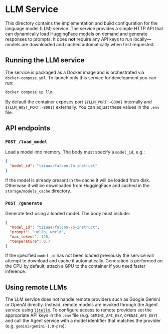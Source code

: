 # LLM Service

This directory contains the implementation and build configuration for the
language model (LLM) service.  The service provides a simple HTTP API
that can dynamically load HuggingFace models on demand and generate
responses to prompts.  It does **not** require any API keys to run
locally—models are downloaded and cached automatically when first
requested.

## Running the LLM service

The service is packaged as a Docker image and is orchestrated via
`docker‑compose.yml`.  To launch only this service for development you
can run:

```bash
docker compose up llm
```

By default the container exposes port `${LLM_PORT:-8000}` internally and
`${LLM_HOST_PORT:-8001}` externally.  You can adjust these values in
the `.env` file.

## API endpoints

### `POST /load_model`

Load a model into memory.  The body must specify a `model_id`, e.g.:

```json
{
  "model_id": "tiiuae/falcon-7b-instruct"
}
```

If the model is already present in the cache it will be loaded from
disk.  Otherwise it will be downloaded from HuggingFace and cached in
the `storage/models_cache` directory.

### `POST /generate`

Generate text using a loaded model.  The body must include:

```json
{
  "model_id": "tiiuae/falcon-7b-instruct",
  "prompt": "Hello, world",
  "max_tokens": 128,
  "temperature": 0.7
}
```

If the specified `model_id` has not been loaded previously the service
will attempt to download and cache it automatically.  Generation is
performed on the CPU by default; attach a GPU to the container if you
need faster inference.

## Using remote LLMs

The LLM service does not handle remote providers such as Google Gemini
or OpenAI directly.  Instead, remote models are invoked through the
Agent service using [`litellm`](https://docs.litellm.ai/docs/).  To
configure access to remote providers set the appropriate API keys in
the `.env` file (e.g. `GEMINI_API_KEY`, `OPENAI_API_KEY`) and call
the Agent service with a model identifier that matches the provider
(e.g. `gemini/gemini-1.0-pro`).